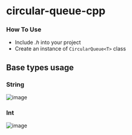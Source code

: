 # circular-queue-cpp
### How To Use
- Include *.h* into your project
- Create an instance of ```CircularQueue<T>``` class

## Base types usage
### String
![image](https://user-images.githubusercontent.com/88203847/166850342-00c2b9db-8241-40b9-aaad-1c6e930dfe21.png)
### Int
![image](https://user-images.githubusercontent.com/88203847/166850820-0b05022d-620c-44f4-a60b-67152988d58c.png)
